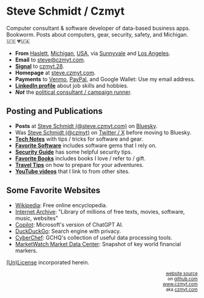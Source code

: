 
# Steve Schmidt / Czmyt

Computer consultant & software developer of data-based business apps.<br />
Bookworm.  Posts about computers, gear, security, safety, and Michigan.<br />
🇺🇸  💔🇺🇦

- **From** [Haslett](https://en.wikipedia.org/wiki/Haslett%2C_Michigan), [Michigan](https://en.wikipedia.org/wiki/Michigan), [USA](https://en.wikipedia.org/wiki/United_States), via [Sunnyvale](https://en.wikipedia.org/wiki/Sunnyvale,_California) and [Los Angeles](https://en.wikipedia.org/wiki/Los_Angeles).
- **Email** to [steve@czmyt.com](mailto:steve@czmyt.com).
- [**Signal**](https://signal.org/) to [czmyt.28](https://signal.me/#u/czmyt.28).
- **Homepage** at [steve.czmyt.com](https://steve.czmyt.com).
- **Payments** to [Venmo](https://venmo.com/czmyt), [PayPal](https://paypal.me/czmyt), and Google Wallet: Use my email address.
- [**LinkedIn profile**](https://www.linkedin.com/in/stephen-schmidt-windsor/) about job skills and hobbies.
- ***Not*** the [political consultant / campaign runner](https://steveschmidt.substack.com/).

## Posting and Publications

- **Posts** at [Steve Schmidt (@steve.czmyt.com)](https://bsky.app/profile/steve.czmyt.com) on [Bluesky](https://bsky.app).
- Was [Steve Schmidt (@czmyt)](https://x.com/czmyt/with_replies) on [Twitter / X](https://x.com) before moving to Bluesky.
- [**Tech Notes**](tech-notes) with tips / tricks for software and gear.
- [**Favorite Software**](favorite-software) includes software gems that I rely on.
- [**Security Guide**](security-guide) has some helpful security tips.
- [**Favorite Books**](favorite-books) includes books I love / refer to / gift.
- [**Travel Tips**](travel-tips) on how to prepare for your adventures.
- [**YouTube videos**](https://www.youtube.com/@sczmyt/videos) that I link to from other sites.

## Some Favorite Websites

- [Wikipedia](https://www.wikipedia.org/): Free online encyclopedia.
- [Internet Archive](https://archive.org/): "Library of millions of free texts, movies, software, music, websites"
- [Copilot](https://copilot.microsoft.com): Microsoft's version of ChatGPT AI.
- [DuckDuckGo](https://duckduckgo.com/): Search engine with privacy.
- [CyberChef](https://gchq.github.io/CyberChef/): GCHQ's collection of useful data processing tools.
- [MarketWatch Market Data Center](https://www.marketwatch.com/market-data): Snapshot of key world financial markers.

[(Un)License](UNLICENSE) incorporated herein.

<p align="right"><small>
<a href="https://github.com/czmyt/steve">website source</a>
<br />on <a href="https://github.com">github.com</a>
<br /><a href="https://www.czmyt.com">www.czmyt.com</a>
<br />aka <a href="https://czmyt.com">czmyt.com</a>
</small></p>
